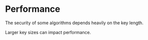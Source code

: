 # Performance

The security of some algorithms depends heavily on the key length. 

Larger key sizes can impact performance.
